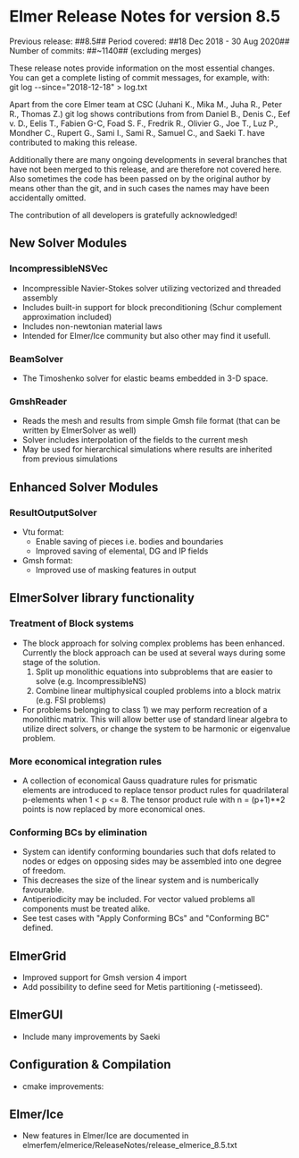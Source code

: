 Elmer Release Notes for version 8.5
===================================

Previous release: ##8.5##
Period covered: ##18 Dec 2018 - 30 Aug 2020##
Number of commits: ##~1140## (excluding merges)

These release notes provide information on the most essential changes.
You can get a complete listing of commit messages, for example, with:  
git log --since="2018-12-18"  > log.txt

Apart from the core Elmer team at CSC (Juhani K., Mika M., Juha R., Peter R., Thomas Z.)
git log shows contributions from from Daniel B., Denis C., Eef v. D., Eelis T., Fabien G-C,
Foad S. F., Fredrik R., Olivier G., Joe T., Luz P., Mondher C., Rupert G., Sami I.,
Sami R., Samuel C., and Saeki T. have contributed to making this release. 

Additionally there are many ongoing developments in several branches
that have not been merged to this release, and are therefore not covered here. 
Also sometimes the code has been passed on by the original author by means other than the
git, and in such cases the names may have been accidentally omitted.

The contribution of all developers is gratefully acknowledged! 


New Solver Modules
------------------

### IncompressibleNSVec
- Incompressible Navier-Stokes solver utilizing vectorized and threaded assembly
- Includes built-in support for block preconditioning (Schur complement approximation included)
- Includes non-newtonian material laws
- Intended for Elmer/Ice community but also other may find it usefull. 


### BeamSolver
- The Timoshenko solver for elastic beams embedded in 3-D space.

### GmshReader
- Reads the mesh and results from simple Gmsh file format (that can be written by ElmerSolver as well)
- Solver includes interpolation of the fields to the current mesh
- May be used for hierarchical simulations where results are inherited from previous simulations


Enhanced Solver Modules
-----------------------

### ResultOutputSolver
- Vtu format:
    - Enable saving of pieces i.e. bodies and boundaries 
    - Improved saving of elemental, DG and IP fields
- Gmsh format:
    - Improved use of masking features in output


ElmerSolver library functionality
---------------------------------

### Treatment of Block systems
- The block approach for solving complex problems has been enhanced.
  Currently the block approach can be used at several ways during some stage of the solution.
     1. Split up monolithic equations into subproblems that are easier to solve (e.g. IncompressibleNS)
     2. Combine linear multiphysical coupled problems into a block matrix (e.g. FSI problems)
- For problems belonging to class 1) we may perform recreation of a monolithic matrix. This will
  allow better use of standard linear algebra to utilize direct solvers, or change the system to
  be harmonic or eigenvalue problem.

### More economical integration rules
- A collection of economical Gauss quadrature rules for prismatic elements are introduced to replace
    tensor product rules for quadrilateral p-elements when 1 < p <= 8. The tensor
    product rule with n = (p+1)**2 points is now replaced by more economical ones.

### Conforming BCs by elimination
- System can identify conforming boundaries such that dofs related to nodes or edges on opposing sides may be
  assembled into one degree of freedom.
- This decreases the size of the linear system and is numberically favourable.
- Antiperiodicity may be included. For vector valued problems all components must be treated alike. 
- See test cases with "Apply Conforming BCs" and "Conforming BC" defined.
    

ElmerGrid
---------
- Improved support for Gmsh version 4 import
- Add possibility to define seed for Metis partitioning (-metisseed).


ElmerGUI
--------
- Include many improvements by Saeki

Configuration & Compilation
---------------------------
    
- cmake improvements:


Elmer/Ice
---------
- New features in Elmer/Ice are documented in elmerfem/elmerice/ReleaseNotes/release_elmerice_8.5.txt



